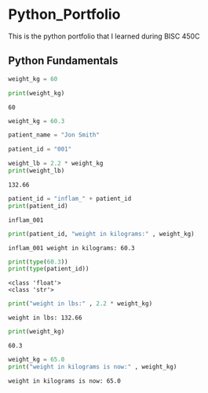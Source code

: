 # Python_Portfolio
This is the python portfolio that I learned during BISC 450C

## Python Fundamentals

```python
weight_kg = 60
```


```python
print(weight_kg)
```

    60



```python
weight_kg = 60.3
```


```python
patient_name = "Jon Smith"
```


```python
patient_id = "001"
```


```python
weight_lb = 2.2 * weight_kg
print(weight_lb)
```

    132.66



```python
patient_id = "inflam_" + patient_id
print(patient_id)
```

    inflam_001



```python
print(patient_id, "weight in kilograms:" , weight_kg)
```

    inflam_001 weight in kilograms: 60.3



```python
print(type(60.3))
print(type(patient_id))
```

    <class 'float'>
    <class 'str'>



```python
print("weight in lbs:" , 2.2 * weight_kg)
```

    weight in lbs: 132.66



```python
print(weight_kg)
```

    60.3



```python
weight_kg = 65.0
print("weight in kilograms is now:" , weight_kg)
```

    weight in kilograms is now: 65.0



```python

```
